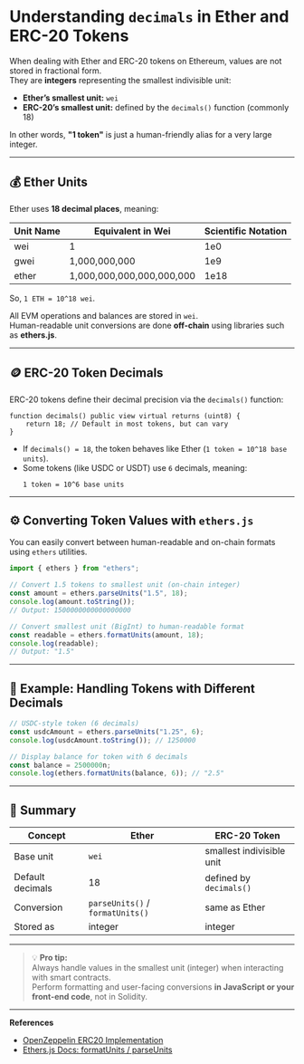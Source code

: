 # Understanding `decimals` in Ether and ERC-20 Tokens

When dealing with Ether and ERC-20 tokens on Ethereum, values are not stored in fractional form.  
They are **integers** representing the smallest indivisible unit:

- **Ether’s smallest unit:** `wei`
- **ERC-20’s smallest unit:** defined by the `decimals()` function (commonly 18)

In other words, **"1 token"** is just a human-friendly alias for a very large integer.

---

## 💰 Ether Units

Ether uses **18 decimal places**, meaning:

| Unit Name | Equivalent in Wei | Scientific Notation |
|------------|-------------------|---------------------|
| wei        | 1                 | 1e0                |
| gwei       | 1,000,000,000     | 1e9                |
| ether      | 1,000,000,000,000,000,000 | 1e18 |

So, `1 ETH = 10^18 wei`.

All EVM operations and balances are stored in `wei`.  
Human-readable unit conversions are done **off-chain** using libraries such as **ethers.js**.

---

## 🪙 ERC-20 Token Decimals

ERC-20 tokens define their decimal precision via the `decimals()` function:

```solidity
function decimals() public view virtual returns (uint8) {
    return 18; // Default in most tokens, but can vary
}
```

- If `decimals() = 18`, the token behaves like Ether (`1 token = 10^18 base units`).
- Some tokens (like USDC or USDT) use `6` decimals, meaning:
  ```
  1 token = 10^6 base units
  ```

---

## ⚙️ Converting Token Values with `ethers.js`

You can easily convert between human-readable and on-chain formats using `ethers` utilities.

```js
import { ethers } from "ethers";

// Convert 1.5 tokens to smallest unit (on-chain integer)
const amount = ethers.parseUnits("1.5", 18);
console.log(amount.toString());
// Output: 1500000000000000000

// Convert smallest unit (BigInt) to human-readable format
const readable = ethers.formatUnits(amount, 18);
console.log(readable);
// Output: "1.5"
```

---

## 🧮 Example: Handling Tokens with Different Decimals

```js
// USDC-style token (6 decimals)
const usdcAmount = ethers.parseUnits("1.25", 6);
console.log(usdcAmount.toString()); // 1250000

// Display balance for token with 6 decimals
const balance = 2500000n;
console.log(ethers.formatUnits(balance, 6)); // "2.5"
```

---

## 🧠 Summary

| Concept | Ether | ERC-20 Token |
|----------|--------|--------------|
| Base unit | `wei` | smallest indivisible unit |
| Default decimals | 18 | defined by `decimals()` |
| Conversion | `parseUnits()` / `formatUnits()` | same as Ether |
| Stored as | integer | integer |

---

> 💡 **Pro tip:**  
> Always handle values in the smallest unit (integer) when interacting with smart contracts.  
> Perform formatting and user-facing conversions **in JavaScript or your front-end code**, not in Solidity.

---

**References**
- [OpenZeppelin ERC20 Implementation](https://docs.openzeppelin.com/contracts/5.x/api/token/erc20)
- [Ethers.js Docs: formatUnits / parseUnits](https://docs.ethers.org/v6/api/utils/#about-units)
